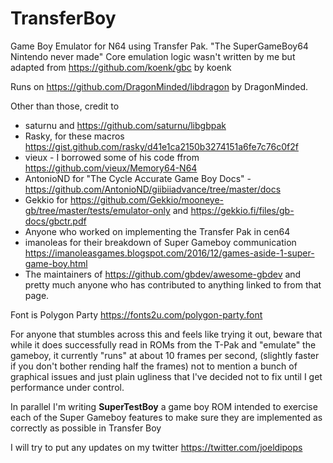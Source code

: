 # TransferBoy
Game Boy Emulator for N64 using Transfer Pak. "The SuperGameBoy64 Nintendo never made"
Core emulation logic wasn't written by me but adapted from https://github.com/koenk/gbc by koenk

Runs on https://github.com/DragonMinded/libdragon by DragonMinded.

Other than those, credit to
* saturnu and https://github.com/saturnu/libgbpak
* Rasky, for these macros https://gist.github.com/rasky/d41e1ca2150b3274151a6fe7c76c0f2f
* vieux - I borrowed some of his code ffrom https://github.com/vieux/Memory64-N64
* AntonioND for "The Cycle Accurate Game Boy Docs" - https://github.com/AntonioND/giibiiadvance/tree/master/docs
* Gekkio for https://github.com/Gekkio/mooneye-gb/tree/master/tests/emulator-only and https://gekkio.fi/files/gb-docs/gbctr.pdf
* Anyone who worked on implementing the Transfer Pak in cen64
* imanoleas for their breakdown of Super Gameboy communication https://imanoleasgames.blogspot.com/2016/12/games-aside-1-super-game-boy.html
* The maintainers of https://github.com/gbdev/awesome-gbdev and pretty much anyone who has contributed to anything linked to from that page.

Font is Polygon Party https://fonts2u.com/polygon-party.font

For anyone that stumbles across this and feels like trying it out, beware that while it does successfully read in ROMs from the T-Pak and "emulate" the gameboy, it currently "runs" at about 10 frames per second, (slightly faster if you don't bother rending half the frames) not to mention a bunch of graphical issues and just plain ugliness that I've decided not to fix until I get performance under control.

In parallel I'm writing **SuperTestBoy** a game boy ROM intended to exercise each of the Super Gameboy features to make sure they are implemented as correctly as possible in Transfer Boy

I will try to put any updates on my twitter https://twitter.com/joeldipops
